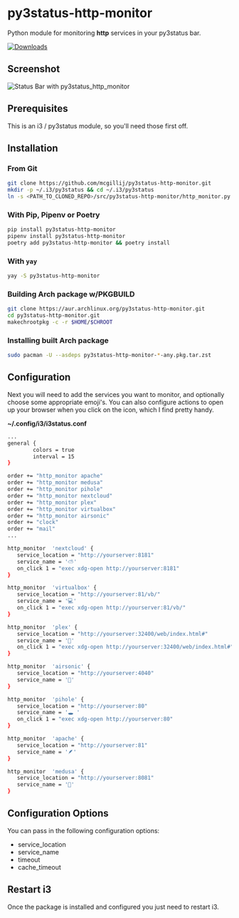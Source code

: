 # py3status-http-monitor
Python module for monitoring **http** services in your py3status bar.

[![Downloads](https://static.pepy.tech/personalized-badge/py3status-http-monitor?period=total&units=international_system&left_color=blue&right_color=green&left_text=Downloads)](https://pepy.tech/project/py3status-http-monitor)

## Screenshot
![Status Bar with py3status_http_monitor](https://raw.githubusercontent.com/mcgillij/py3status-http-monitor/main/images/status_bar.png)

## Prerequisites

This is an i3 / py3status module, so you'll need those first off.

## Installation

### From Git

``` bash
git clone https://github.com/mcgillij/py3status-http-monitor.git
mkdir -p ~/.i3/py3status && cd ~/.i3/py3status
ln -s <PATH_TO_CLONED_REPO>/src/py3status-http-monitor/http_monitor.py ./
```

### With Pip, Pipenv or Poetry

``` bash
pip install py3status-http-monitor
pipenv install py3status-http-monitor
poetry add py3status-http-monitor && poetry install
```

### With `yay`

``` bash
yay -S py3status-http-monitor
```

### Building Arch package w/PKGBUILD

``` bash
git clone https://aur.archlinux.org/py3status-http-monitor.git
cd py3status-http-monitor.git
makechrootpkg -c -r $HOME/$CHROOT
```

### Installing built Arch package

``` bash
sudo pacman -U --asdeps py3status-http-monitor-*-any.pkg.tar.zst
```

## Configuration

Next you will need to add the services you want to monitor, and optionally choose some appropriate emoji's.
You can also configure actions to open up your browser when you click on the icon, which I find pretty handy.

**~/.config/i3/i3status.conf**

```bash
...
general {
        colors = true
        interval = 15
}

order += "http_monitor apache"
order += "http_monitor medusa"
order += "http_monitor pihole"
order += "http_monitor nextcloud"
order += "http_monitor plex"
order += "http_monitor virtualbox"
order += "http_monitor airsonic"
order += "clock"
order += "mail"
...

http_monitor  'nextcloud' {
   service_location = "http://yourserver:8181"
   service_name = '⛅'
   on_click 1 = "exec xdg-open http://yourserver:8181"
}

http_monitor  'virtualbox' {
   service_location = "http://yourserver:81/vb/"
   service_name = '💻'
   on_click 1 = "exec xdg-open http://yourserver:81/vb/"
}

http_monitor  'plex' {
   service_location = "http://yourserver:32400/web/index.html#"
   service_name = '🎥'
   on_click 1 = "exec xdg-open http://yourserver:32400/web/index.html#"
}

http_monitor  'airsonic' {
   service_location = "http://yourserver:4040"
   service_name = '🍃'
}

http_monitor  'pihole' {
   service_location = "http://yourserver:80"
   service_name = '🕳️ '
   on_click 1 = "exec xdg-open http://yourserver:80"
}

http_monitor  'apache' {
   service_location = "http://yourserver:81"
   service_name = '🪶'
}

http_monitor  'medusa' {
   service_location = "http://yourserver:8081"
   service_name = '🐍'
}
```

## Configuration Options

You can pass in the following configuration options:

* service_location
* service_name
* timeout
* cache_timeout

## Restart i3

Once the package is installed and configured you just need to restart i3.
